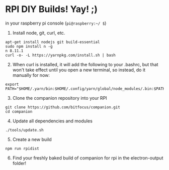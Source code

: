 # RPI DIY Builds! Yay! ;) 

in your raspberry pi console (```pi@raspberry:~/ $```)

1. Install node, git, curl, etc.
```
apt-get install nodejs git build-essential
sudo npm install n -g
n 8.11.1
curl -o- -L https://yarnpkg.com/install.sh | bash
```

2. When curl is installed, it will add the following to your .bashrc, but that won't take effect until you open a new terminal, so instead, do it manually for now:
```
export PATH="$HOME/.yarn/bin:$HOME/.config/yarn/global/node_modules/.bin:$PATH"
```

3. Clone the companion repository into your RPI
```
git clone https://github.com/bitfocus/companion.git
cd companion
```

4. Update all dependencies and modules
```
./tools/update.sh
```

5. Create a new build
```
npm run rpidist
```

6. Find your freshly baked build of companion for rpi in the electron-output folder!
